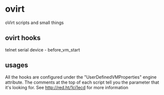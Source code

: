 ovirt
=====

oVirt scripts and small things


ovirt hooks
-----
telnet serial device - before_vm_start

usages
-----
All the hooks are configured under the "UserDefinedVMProperties" engine attribute. The comments at the top of each script tell you the parameter that it's looking for.
See http://red.ht/1ci1ecd for more information
